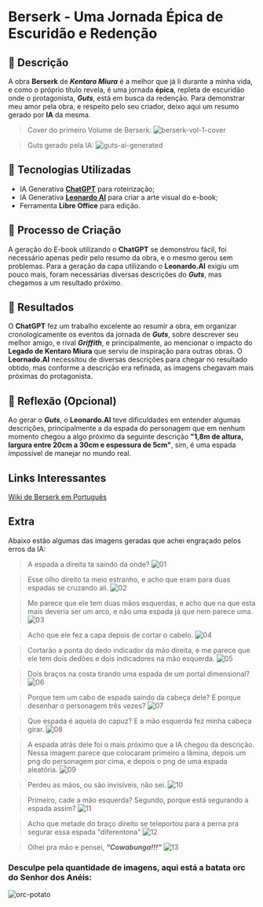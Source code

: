 # Berserk - Uma Jornada Épica de Escuridão e Redenção

## 📒 Descrição
A obra **Berserk** de ***Kentaro Miura*** é a melhor que já li durante a minha vida, e como o próprio título revela, é uma jornada **épica**, repleta de escuridão onde o protagonista, ***Guts***, está em busca da redenção. Para demonstrar meu amor pela obra, e respeito pelo seu criador, deixo aqui um resumo gerado por **IA** da mesma.

> Cover do primeiro Volume de Berserk:
![berserk-vol-1-cover](https://github.com/sergiotavuencas/lab-natty-or-not/blob/main/berserk-vol-1-cover.jpg)

> Guts gerado pela IA:
![guts-ai-generated](https://github.com/sergiotavuencas/lab-natty-or-not/blob/main/guts-ai-generated.jpg)

## 🤖 Tecnologias Utilizadas
- IA Generativa **[ChatGPT](https://chat.openai.com)** para roteirização;
- IA Generativa **[Leonardo AI](https://leonardo.ai)** para criar a arte visual do e-book;
- Ferramenta **Libre Office** para edição.

## 🧐 Processo de Criação
A geração do E-book utilizando o **ChatGPT** se demonstrou fácil, foi necessário apenas pedir pelo resumo da obra, e o mesmo gerou sem problemas. Para a geração da capa utilizando o **Leonardo.AI** exigiu um pouco mais, foram necessárias diversas descrições do ***Guts***, mas chegamos a um resultado próximo.

## 🚀 Resultados
O **ChatGPT** fez um trabalho excelente ao resumir a obra, em organizar cronologicamente os eventos da jornada de ***Guts***, sobre descrever seu melhor amigo, e rival ***Griffith***, e principalmente, ao mencionar o impacto do **Legado de Kentaro Miura** que serviu de inspiração para outras obras. O **Leornado.AI** necessitou de diversas descrições para chegar no resultado obtido, mas conforme a descrição era refinada, as imagens chegavam mais próximas do protagonista.


## 💭 Reflexão (Opcional)
Ao gerar o ***Guts***, o **Leonardo.AI** teve dificuldades em entender algumas descrições, principalmente a da espada do personagem que em nenhum momento chegou a algo próximo da seguinte descrição **"1,8m de altura, largura entre 20cm a 30cm e espessura de 5cm"**, sim, é uma espada ímpossível de manejar no mundo real.

## Links Interessantes

[Wiki de Berserk em Português](https://berserk.fandom.com/pt-br/wiki/P%C3%A1gina_principal)


## Extra

Abaixo estão algumas das imagens geradas que achei engraçado pelos erros da IA:

> A espada a direita ta saindo da onde?
![01](https://github.com/sergiotavuencas/lab-natty-or-not/blob/main/imagens-geradas/01.jpg)

> Esse olho direito ta meio estranho, e acho que eram para duas espadas se cruzando ali.
![02](https://github.com/sergiotavuencas/lab-natty-or-not/blob/main/imagens-geradas/02.jpg)

> Me parece que ele tem duas mãos esquerdas, e acho que na que esta mais deveria ser um arco, e não uma espada já que nem parece uma.
![03](https://github.com/sergiotavuencas/lab-natty-or-not/blob/main/imagens-geradas/03.jpg)

>Acho que ele fez a capa depois de cortar o cabelo.
![04](https://github.com/sergiotavuencas/lab-natty-or-not/blob/main/imagens-geradas/04.jpg)

> Cortarão a ponta do dedo indicador da mão direita, e me parece que ele tem dois dedões e dois indicadores na mão esquerda.
![05](https://github.com/sergiotavuencas/lab-natty-or-not/blob/main/imagens-geradas/05.jpg)

> Dois braços na costa tirando uma espada de um portal dimensional?
![06](https://github.com/sergiotavuencas/lab-natty-or-not/blob/main/imagens-geradas/06.jpg)

> Porque tem um cabo de espada saindo da cabeça dele? E porque desenhar o personagem três vezes?
![07](https://github.com/sergiotavuencas/lab-natty-or-not/blob/main/imagens-geradas/07.jpg)

> Que espada é aquela do capuz? E a mão esquerda fez minha cabeça girar.
![08](https://github.com/sergiotavuencas/lab-natty-or-not/blob/main/imagens-geradas/08.jpg)

> A espada atrás dele foi o mais próximo que a IA chegou da descrição. Nessa imagem parece que colocaram primeiro a lâmina, depois um png do personagem por cima, e depois o png de uma espada aleatória.
![09](https://github.com/sergiotavuencas/lab-natty-or-not/blob/main/imagens-geradas/09.jpg)

> Perdeu as mãos, ou são invisíveis, não sei.
![10](https://github.com/sergiotavuencas/lab-natty-or-not/blob/main/imagens-geradas/10.jpg)

> Primeiro, cade a mão esquerda? Segundo, porque está segurando a espada assim?
![11](https://github.com/sergiotavuencas/lab-natty-or-not/blob/main/imagens-geradas/11.jpg)

> Acho que metade do braço direito se teleportou para a perna pra segurar essa espada "diferentona"
![12](https://github.com/sergiotavuencas/lab-natty-or-not/blob/main/imagens-geradas/12.jpg)

> Olhei pra mão e pensei, ***"Cowabunga!!!"***
![13](https://github.com/sergiotavuencas/lab-natty-or-not/blob/main/imagens-geradas/13.jpg)


### Desculpe pela quantidade de imagens, aqui está a batata orc do Senhor dos Anéis:
![orc-potato](https://github.com/sergiotavuencas/lab-natty-or-not/blob/main/imagens-geradas/orc-potato.jpg)